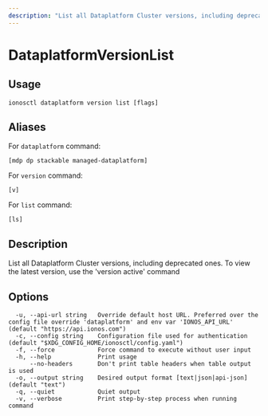 ```yaml
---
description: "List all Dataplatform Cluster versions, including deprecated ones. To view the latest version, use the 'version active' command"
---
```


# DataplatformVersionList

## Usage

```text
ionosctl dataplatform version list [flags]
```

## Aliases

For `dataplatform` command:

```text
[mdp dp stackable managed-dataplatform]
```

For `version` command:

```text
[v]
```

For `list` command:

```text
[ls]
```

## Description

List all Dataplatform Cluster versions, including deprecated ones. To view the latest version, use the 'version active' command

## Options

```text
  -u, --api-url string   Override default host URL. Preferred over the config file override 'dataplatform' and env var 'IONOS_API_URL' (default "https://api.ionos.com")
  -c, --config string    Configuration file used for authentication (default "$XDG_CONFIG_HOME/ionosctl/config.yaml")
  -f, --force            Force command to execute without user input
  -h, --help             Print usage
      --no-headers       Don't print table headers when table output is used
  -o, --output string    Desired output format [text|json|api-json] (default "text")
  -q, --quiet            Quiet output
  -v, --verbose          Print step-by-step process when running command
```

